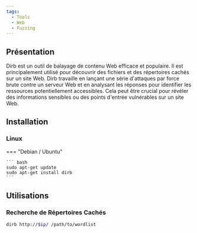 ```yaml
---
tags:
  - Tools
  - Web
  - Fuzzing
---
```


## Présentation

Dirb est un outil de balayage de contenu Web efficace et populaire. Il est principalement utilisé pour découvrir des fichiers et des répertoires cachés sur un site Web. Dirb travaille en lançant une série d'attaques par force brute contre un serveur Web et en analysant les réponses pour identifier les ressources potentiellement accessibles. Cela peut être crucial pour révéler des informations sensibles ou des points d'entrée vulnérables sur un site Web.

## Installation

### Linux 

=== "Debian / Ubuntu"

    ``` bash
    sudo apt-get update
    sudo apt-get install dirb
    ```

## Utilisations

### Recherche de Répertoires Cachés

```bash
dirb http://$ip/ /path/to/wordlist
```